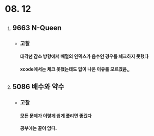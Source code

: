 # 08. 12
1. ## **9663 N-Queen**

    - ### 고찰
        #### 대각선 감소 방향에서 배열의 인덱스가 음수인 경우를 체크하지 못했다
        ####  xcode에서는 체크 못했는데도 답이 나온 이유를 모르겠음,,


1. ## **5086 배수와 약수**

    - ### 고찰
        #### 모든 문제가 이렇게 쉽게 풀리면 좋겠다
        #### 공부에는 끝이 없다.
